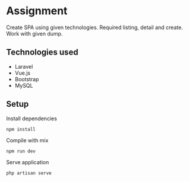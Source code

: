 # Assignment

Create SPA using given technologies. Required listing, detail and create. Work with given dump.

## Technologies used
 - Laravel
 - Vue.js
 - Bootstrap
 - MySQL

## Setup

Install dependencies
```
npm install
```

Compile with mix
```
npm run dev
```

Serve application
```
php artisan serve
```
